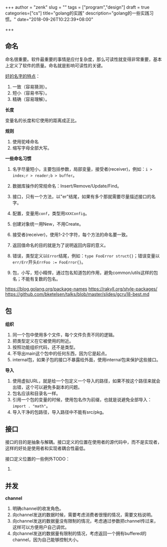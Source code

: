 +++
author = "zenk"
slug = ""
tags = ["program","design"]
draft = true
categories=["cs"]
title="golang的实践"
description="golang的一些实践习惯。"
date="2018-09-26T10:22:39+08:00"

+++

## 命名

命名很重要。软件最重要的事情是应付复杂度，那么可读性就变得非常重要，基本上定义了软件的质量。命名就是影响可读性的关键。

[好的名字的特点](https://talks.golang.org/2014/names.slide#3)：

1. 一致（容易猜测）。
2. 短小（容易书写）。
3. 精确（容易理解）。

**长度**

变量名的长度和它使用的距离成正比。

**规则**

1. 使用驼峰命名
2. 缩写字母全部大写。

**一些命名习惯**

1. 名字尽量短小，主要包括参数，局部变量，接受者(receiver)，例如：`i > index;r > reader;b > buffer`。

2. 数据库操作的常规命名：Insert/Remove/Update/Find。
3. 接口，只有一个方法，以"er"结尾，如果有多个那就需要尽量描述接口的名字。
4. 配置，变量用`conf`，类型用`XXXConfig`。
5. 创建对象统一用New，不用Create。
6. 接受者(receiver)，使用1-2个字符，每个方法的命名要一致。
7. 返回值命名的目的就是为了说明返回内容的意义。
8. 错误，类型定义以`Error`结尾，例如：`type FooError struct{}`；错误变量以`err/Err`开头`ErrFoo := FooError{}`。
9. 包，小写，短小精悍，通过包名知道包的作用，避免common/utils这样的包名；不能有复数的包名。

https://blog.golang.org/package-names
https://rakyll.org/style-packages/
https://github.com/bketelsen/talks/blob/master/slides/gcru18-best.md

## 包

**组织**

1. 同一个包中使用多个文件，每个文件负责不同的逻辑。
2. 把类型定义在它被使用的附近。
3. 按照功能组织代码，还不是类型。
4. 不导出main这个包中的任何东西，因为它是起点。
5. internal包，如果子包的接口不暴露给外面，使用internal包来保护这些接口。

**导入**

1. 使用虚拟URL，就是给一个包定义一个导入的路径，如果不按这个路径来就会出错，这个可以避免多副本的问题。
2. 包名应该和目录名一样。
3. 引用一个包的变量的时候，使用包名作为前缀，也就是说避免全部导入：`import . "math"`。
4. 导入干净的包路径，导入路径中不能有src/pkg。

## 接口

接口的目的是抽象与解耦。接口定义的位置在使用者的源代码中，而不是实现者，这样的好处是使用者和实现者耦合性最低。

接口定义位置的一些例外TODO：

1. 

## 并发

**channel**

1. 明确channel的收发角色。
2. 向channel发送的数据时候，需要考虑消费者很慢的情况，需要文档说明。
3. 向channel发送的数据量没有限制的情况，考虑通过参数把channel传过来，这样可以方便用户自己调优。
4. 向channel发送的数据量有限制的情况，考虑返回一个拥有buffered的channel，因为自己能够控制大小。
